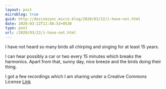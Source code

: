 ```yaml
---
layout: post
microblog: true
guid: http://dezinezync.micro.blog/2020/03/22/i-have-not.html
date: 2020-03-22T11:48:53+0530
type: post
url: /2020/03/22/i-have-not.html
---
```

I have not heard so many birds all chirping and singing for at least 15 years. 

I can hear possibly a car or two every 15 minutes which breaks the harmonics. Apart from that, sunny day, nice breeze and the birds doing their thing.

I got a few recordings which I am sharing under a Creative Commons License [Link](https://github.com/dezinezync/Audios/tree/master/Birds%20Audio)
